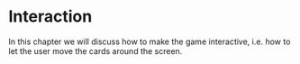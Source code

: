 # Interaction

In this chapter we will discuss how to make the game interactive, i.e. how to let the user move
the cards around the screen.
